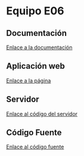 # Equipo E06
## Documentación
[Enlace a la documentación](https://github.com/SyTW2020/E06/blob/main/Doc%20D-Goals.pdf)
## Aplicación web
[Enlace a la página](http://10.6.130.241/)
## Servidor 
[Enlace al código del servidor](https://github.com/SyTW2020/E06/tree/main/D-Goals/server)
## Código Fuente
[Enlace al código fuente](https://github.com/SyTW2020/E06/tree/main/D-Goals/src)
